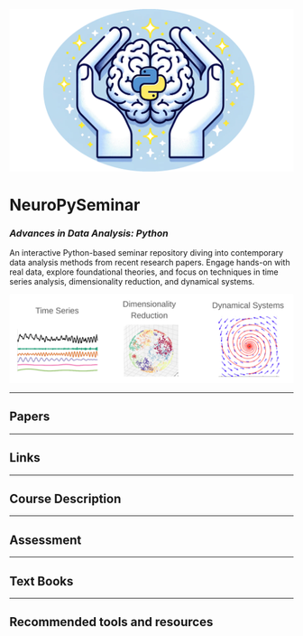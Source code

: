 ![Background](png/NeuroPylogo.png)


# NeuroPySeminar
### *Advances in Data Analysis: Python*

An interactive Python-based seminar repository diving into contemporary data analysis methods from recent research papers. Engage hands-on with real data, explore foundational theories, and focus on techniques in time series analysis, dimensionality reduction, and dynamical systems.  

![](png/CourseDescription.png)

---
## Papers
<!-- include:notes/methods_grid.md -->

---
## Links
<!-- include:notes/Links.md -->

---
## Course Description
<!-- include:notes/CourseDescription.md -->

---
## Assessment
<!-- include:notes/Assessment.md -->

---
## Text Books
<!-- include:notes/TextBooks.md -->

---
## Recommended tools and resources
<!-- include:notes/Tools-and-Resources.md -->
